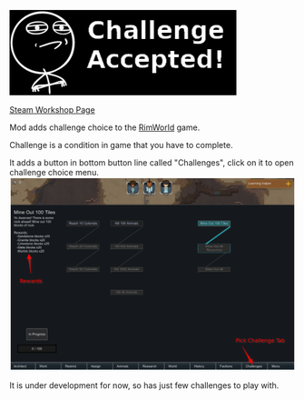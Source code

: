 ![](About/Preview.png)

[Steam Workshop Page](https://steamcommunity.com/sharedfiles/filedetails/?id=1382592596)

Mod adds challenge choice to the [RimWorld](https://rimworldgame.com/) game. 

Challenge is a condition in game that you have to complete.

It adds a button in bottom button line called "Challenges", click on it to open challenge choice menu.
![](About/Scr1.png)


It is under development for now, so has just few challenges to play with.


